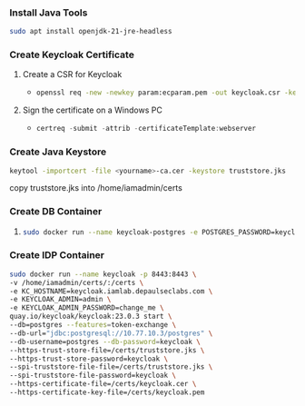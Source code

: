 ### Install Java Tools
```bash
sudo apt install openjdk-21-jre-headless
```

### Create Keycloak Certificate

1. Create a CSR for Keycloak
    - ```bash
      openssl req -new -newkey param:ecparam.pem -out keycloak.csr -keyout keycloak.pem -addext subjectAltName=DNS.1:keycloak.iamlab.depaulseclabs.com -nodes
        ```
2. Sign the certificate on a Windows PC
    - ```powershell
      certreq -submit -attrib -certificateTemplate:webserver
      ```
### Create Java Keystore
```bash
keytool -importcert -file <yourname>-ca.cer -keystore truststore.jks
```
copy truststore.jks into /home/iamadmin/certs

### Create DB Container
1. ```bash
   sudo docker run --name keycloak-postgres -e POSTGRES_PASSWORD=keycloak -p 5432:5432 -d postgres
   ```

### Create IDP Container
```bash
sudo docker run --name keycloak -p 8443:8443 \
-v /home/iamadmin/certs/:/certs \
-e KC_HOSTNAME=keycloak.iamlab.depaulseclabs.com \
-e KEYCLOAK_ADMIN=admin \
-e KEYCLOAK_ADMIN_PASSWORD=change_me \
quay.io/keycloak/keycloak:23.0.3 start \
--db=postgres --features=token-exchange \
--db-url="jdbc:postgresql://10.77.10.3/postgres" \
--db-username=postgres --db-password=keycloak \
--https-trust-store-file=/certs/truststore.jks \
--https-trust-store-password=keycloak \
--spi-truststore-file-file=/certs/truststore.jks \
--spi-truststore-file-password=keycloak \
--https-certificate-file=/certs/keycloak.cer \
--https-certificate-key-file=/certs/keycloak.pem
```